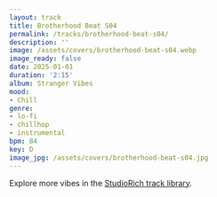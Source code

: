```yaml
---
layout: track
title: Brotherhood Beat S04
permalink: /tracks/brotherhood-beat-s04/
description: ''
image: /assets/covers/brotherhood-beat-s04.webp
image_ready: false
date: 2025-01-01
duration: '2:15'
album: Stranger Vibes
mood:
- Chill
genre:
- lo-fi
- chillhop
- instrumental
bpm: 84
key: D
image_jpg: /assets/covers/brotherhood-beat-s04.jpg
---
```


Explore more vibes in the [StudioRich track library](/tracks/).
